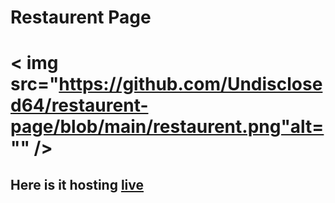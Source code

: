 # Restaurent Page

# < img src="https://github.com/Undisclosed64/restaurent-page/blob/main/restaurent.png"alt="" />

## Here is it hosting <a href="https://undisclosed64.github.io/restaurent-page/">live</a>
